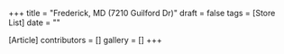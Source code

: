 +++
title = "Frederick, MD (7210 Guilford Dr)"
draft = false
tags = [Store List]
date = ""

[Article]
contributors = []
gallery = []
+++